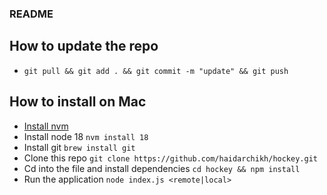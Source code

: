 ### README 
## How to update the repo
* `git pull && git add . && git commit -m "update" && git push`

## How to install on Mac
* [Install nvm](https://medium.com/devops-techable/how-to-install-nvm-node-version-manager-on-macos-with-homebrew-1bc10626181)
* Install node 18 `nvm install 18`
* Install git `brew install git`
* Clone this repo `git clone https://github.com/haidarchikh/hockey.git`
* Cd into the file and install dependencies `cd hockey && npm install`
* Run the application `node index.js <remote|local>`
